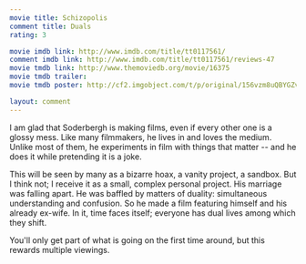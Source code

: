 ```yaml
---
movie title: Schizopolis
comment title: Duals
rating: 3

movie imdb link: http://www.imdb.com/title/tt0117561/
comment imdb link: http://www.imdb.com/title/tt0117561/reviews-47
movie tmdb link: http://www.themoviedb.org/movie/16375
movie tmdb trailer: 
movie tmdb poster: http://cf2.imgobject.com/t/p/original/156vzm8uQBYGZvzExyc4LK1mgyo.jpg

layout: comment
---
```


I am glad that Soderbergh is making films, even if every other one is a glossy mess. Like many filmmakers, he lives in and loves the medium. Unlike most of them, he experiments in film with things that matter -- and he does it while pretending it is a joke.

This will be seen by many as a bizarre hoax, a vanity project, a sandbox. But I think not; I receive it as a small, complex personal project. His marriage was falling apart. He was baffled by matters of duality: simultaneous understanding and confusion. So he made a film featuring himself and his already ex-wife. In it, time faces itself; everyone has dual lives among which they shift.

You'll only get part of what is going on the first time around, but this rewards multiple viewings.